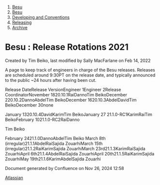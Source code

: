 1. [Besu](index.html)
2. [Besu](Besu_22151173.html)
3. [Developing and Conventions](Developing-and-Conventions_22153909.html)
4. [Releasing](Releasing_22154097.html)
5. [Archive](Archive_22154100.html)

# Besu : Release Rotations 2021

Created by Tim Beiko, last modified by Sally MacFarlane on Feb 14, 2022

A page to keep track of engineers in charge of the Besu releases. Releases are scheduled around 9:30PT on the release date, and typically announced to the public ~24 hours after having been cut. 

Release DateRelease VersionEngineer 1Engineer 2Release CoordinatorNovember 1820.10.1RaiDannoTim BeikoDecember 220.10.2DannoAbdelTim BeikoDecember 1620.10.3AbdelDavidTim BeikoDecember 30none

January 1320.10.4DavidKarimTim BeikoJanuary 27 21.1.0-RC1KarimRaiTim BeikoFebruary 1021.1.0-RC2RaiDanno

Tim Beiko

February 2421.1.0DannoAbdelTim Beiko March 8th (irregular)21.1.1AbdelRaiSajida ZouarhiMarch 15th (irregular)21.1.2RaiKarimSajida ZouarhiMarch 23rd21.1.3KarimRaiSajida ZouarhiApril 6th21.1.4AbdelRaiSajida ZouarhiApril 20th21.1.5RaiKarimSajida ZouarhiMay 19th21.1.6KarimAbdelSajida Zouarhi

Document generated by Confluence on Nov 26, 2024 12:58

[Atlassian](http://www.atlassian.com/)
